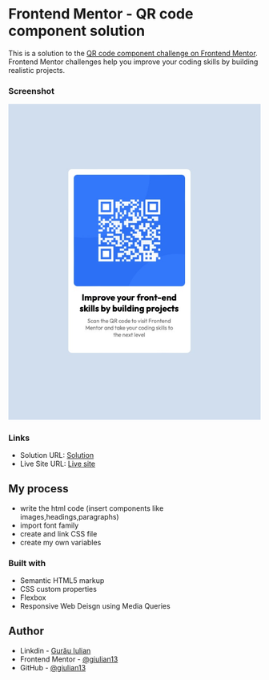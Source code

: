 # Frontend Mentor - QR code component solution

This is a solution to the [QR code component challenge on Frontend Mentor](https://www.frontendmentor.io/challenges/qr-code-component-iux_sIO_H). Frontend Mentor challenges help you improve your coding skills by building realistic projects.

### Screenshot

![](./images/screenshot.jpeg)

### Links

- Solution URL: [Solution](https://www.frontendmentor.io/solutions/simple-and-stylish-qr-code-component-U6f7v9Ybtn)
- Live Site URL: [Live site](https://funky-qr-code-component.netlify.app/)

## My process

- write the html code (insert components like images,headings,paragraphs)
- import font family
- create and link CSS file
- create my own variables

### Built with

- Semantic HTML5 markup
- CSS custom properties
- Flexbox
- Responsive Web Deisgn using Media Queries

## Author

- Linkdin - [Gurău Iulian](https://www.linkedin.com/in/gurău-iulian/)
- Frontend Mentor - [@giulian13](https://www.frontendmentor.io/profile/giulian13)
- GitHub - [@giulian13](https://github.com/giulian13/)
